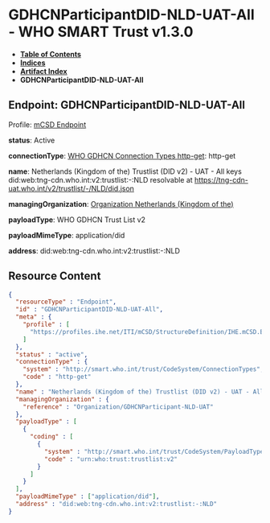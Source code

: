 # GDHCNParticipantDID-NLD-UAT-All - WHO SMART Trust v1.3.0

* [**Table of Contents**](toc.md)
* [**Indices**](indices.md)
* [**Artifact Index**](artifacts.md)
* **GDHCNParticipantDID-NLD-UAT-All**

## Endpoint: GDHCNParticipantDID-NLD-UAT-All

Profile: [mCSD Endpoint](https://profiles.ihe.net/ITI/mCSD/4.0.0/StructureDefinition-IHE.mCSD.Endpoint.html)

**status**: Active

**connectionType**: [WHO GDHCN Connection Types http-get](CodeSystem-ConnectionTypes.md#ConnectionTypes-http-get): http-get

**name**: Netherlands (Kingdom of the) Trustlist (DID v2) - UAT - All keys did:web:tng-cdn.who.int:v2:trustlist:-:NLD resolvable at https://tng-cdn-uat.who.int/v2/trustlist/-/NLD/did.json

**managingOrganization**: [Organization Netherlands (Kingdom of the)](Organization-GDHCNParticipant-NLD-UAT.md)

**payloadType**: WHO GDHCN Trust List v2

**payloadMimeType**: application/did

**address**: did:web:tng-cdn.who.int:v2:trustlist:-:NLD



## Resource Content

```json
{
  "resourceType" : "Endpoint",
  "id" : "GDHCNParticipantDID-NLD-UAT-All",
  "meta" : {
    "profile" : [
      "https://profiles.ihe.net/ITI/mCSD/StructureDefinition/IHE.mCSD.Endpoint"
    ]
  },
  "status" : "active",
  "connectionType" : {
    "system" : "http://smart.who.int/trust/CodeSystem/ConnectionTypes",
    "code" : "http-get"
  },
  "name" : "Netherlands (Kingdom of the) Trustlist (DID v2) - UAT - All keys\ndid:web:tng-cdn.who.int:v2:trustlist:-:NLD\nresolvable at https://tng-cdn-uat.who.int/v2/trustlist/-/NLD/did.json",
  "managingOrganization" : {
    "reference" : "Organization/GDHCNParticipant-NLD-UAT"
  },
  "payloadType" : [
    {
      "coding" : [
        {
          "system" : "http://smart.who.int/trust/CodeSystem/PayloadTypes",
          "code" : "urn:who:trust:trustlist:v2"
        }
      ]
    }
  ],
  "payloadMimeType" : ["application/did"],
  "address" : "did:web:tng-cdn.who.int:v2:trustlist:-:NLD"
}

```
